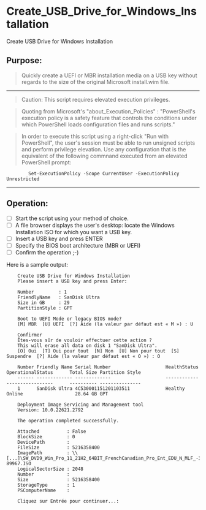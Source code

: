 # Create_USB_Drive_for_Windows_Installation
Create USB Drive for Windows Installation
 
## Purpose:

> Quickly create a UEFI or MBR installation media on a USB key without regards to the size of the original Microsoft install.wim file.
------
>Caution:	This script requires elevated execution privileges.

> Quoting from Microsoft's "about_Execution_Policies" : "PowerShell's
execution policy is a safety feature that controls the conditions
under which PowerShell loads configuration files and runs scripts."

> In order to execute this script using a right-click "Run with PowerShell",
the user's session must be able to run unsigned scripts and perform
privilege elevation. Use any configuration that is the equivalent of the
following commnand executed from an elevated PowerShell prompt:

			Set-ExecutionPolicy -Scope CurrentUser -ExecutionPolicy Unrestricted
------
## Operation:
- [ ] Start the script using your method of choice.
- [ ] A file browser displays the user's desktop: locate the Windows Installation ISO for which you want a USB key.
- [ ] Insert a USB key and press ENTER
- [ ] Specify the BIOS boot architecture (MBR or UEFI)
- [ ] Confirm the operation ;-)
			
Here is a sample output:

```
	Create USB Drive for Windows Installation
	Please insert a USB key and press Enter:

	Number         : 1
	FriendlyName   : SanDisk Ultra
	Size in GB     : 29
	PartitionStyle : GPT

	Boot to UEFI Mode or legacy BIOS mode?
	[M] MBR  [U] UEFI  [?] Aide (la valeur par défaut est « M ») : U

	Confirmer
	Êtes-vous sûr de vouloir effectuer cette action ?
	This will erase all data on disk 1 "SanDisk Ultra".
	[O] Oui  [T] Oui pour tout  [N] Non  [U] Non pour tout  [S] Suspendre  [?] Aide (la valeur par défaut est « O ») : O

	Number Friendly Name Serial Number                    HealthStatus         OperationalStatus      Total Size Partition Style
	------ ------------- -------------                    ------------         -----------------      ---------- ---------------
	1      SanDisk Ultra 4C530001151201103511             Healthy              Online                   28.64 GB GPT

	Deployment Image Servicing and Management tool
	Version: 10.0.22621.2792

	The operation completed successfully.

	Attached          : False
	BlockSize         : 0
	DevicePath        :
	FileSize          : 5216358400
	ImagePath         : \\[...]\SW_DVD9_Win_Pro_11_21H2_64BIT_FrenchCanadian_Pro_Ent_EDU_N_MLF_-3_X22-89967.ISO
	LogicalSectorSize : 2048
	Number            :
	Size              : 5216358400
	StorageType       : 1
	PSComputerName    :

	Cliquez sur Entrée pour continuer...:
```
